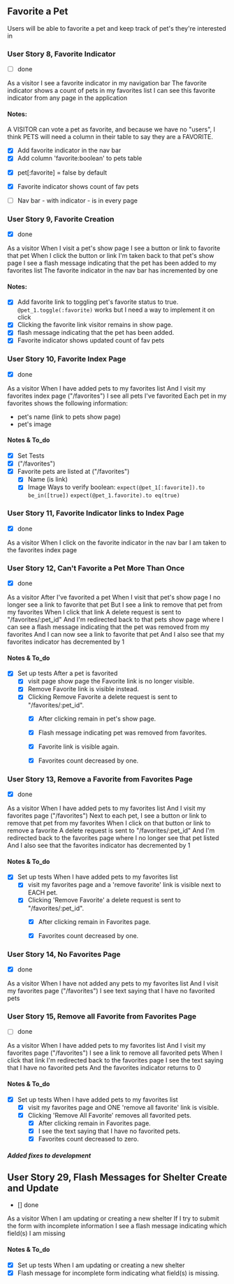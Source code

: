 ## Favorite a Pet
Users will be able to favorite a pet and keep track of pet's they're interested in


### User Story 8, Favorite Indicator
- [ ] done

As a visitor
I see a favorite indicator in my navigation bar
The favorite indicator shows a count of pets in my favorites list
I can see this favorite indicator from any page in the application

#### Notes: 

A VISITOR can vote a pet as favorite, and because we have no "users", I think PETS will need a column in their table to say they are a FAVORITE. 

  - [x] Add favorite indicator in the nav bar
  - [x] Add column 'favorite:boolean' to  pets table
  <!--rails generate migration add_favorite_to_pets favorite:boolean-->
<!--rails db:migrate-->
  - [x] pet[:favorite] = false by default
  - [x] Favorite indicator shows count of fav pets
  - [ ] Nav bar - with indicator - is in every page



### User Story 9, Favorite Creation
- [x] done

As a visitor
When I visit a pet's show page
I see a button or link to favorite that pet
When I click the button or link
I'm taken back to that pet's show page
I see a flash message indicating that the pet has been added to my favorites list
The favorite indicator in the nav bar has incremented by one

#### Notes: 
  - [x] Add favorite link to toggling pet's favorite status to true.
      `@pet_1.toggle(:favorite)` works but I need a way to implement it on click
  - [x] Clicking the favorite link visitor remains in show page.
  - [x] flash message indicating that the pet has been added.
  - [x] Favorite indicator shows updated count of fav pets

### User Story 10, Favorite Index Page
- [x] done

As a visitor
When I have added pets to my favorites list
And I visit my favorites index page ("/favorites")
I see all pets I've favorited
Each pet in my favorites shows the following information:
- pet's name (link to pets show page)
- pet's image

#### Notes & To_do

  - [x] Set Tests
  - [x] ("/favorites")
  - [x] Favorite pets are listed at ("/favorites")
    - [x] Name (is link)
    - [x] Image
Ways to verify boolean:
  `expect(@pet_1[:favorite]).to be_in([true])`
  `expect(@pet_1.favorite).to eq(true)`

### User Story 11, Favorite Indicator links to Index Page
- [x] done

As a visitor
When I click on the favorite indicator in the nav bar
I am taken to the favorites index page


### User Story 12, Can't Favorite a Pet More Than Once
- [x] done

As a visitor
After I've favorited a pet
When I visit that pet's show page
I no longer see a link to favorite that pet
But I see a link to remove that pet from my favorites
When I click that link
A delete request is sent to "/favorites/:pet_id"
And I'm redirected back to that pets show page where I can see a flash message indicating that the pet was removed from my favorites
And I can now see a link to favorite that pet
And I also see that my favorites indicator has decremented by 1

#### Notes & To_do
  - [x] Set up tests
    After a pet is favorited
    - [x] visit page show page the Favorite link is no longer visible.
    - [x] Remove Favorite link is visible instead.
    - [x] Clicking Remove Favorite a delete request is sent to "/favorites/:pet_id".
      - [x] After clicking remain in pet's show page.
      - [x] Flash message indicating pet was removed from favorites.
      - [x] Favorite link is visible again.
      - [x] Favorites count decreased by one.


### User Story 13, Remove a Favorite from Favorites Page
- [x] done

As a visitor
When I have added pets to my favorites list
And I visit my favorites page ("/favorites")
Next to each pet, I see a button or link to remove that pet from my favorites
When I click on that button or link to remove a favorite
A delete request is sent to "/favorites/:pet_id"
And I'm redirected back to the favorites page where I no longer see that pet listed
And I also see that the favorites indicator has decremented by 1

#### Notes & To_do
  - [x] Set up tests
    When I have added pets to my favorites list
    - [x] visit my favorites page and a 'remove favorite' link is visible next to EACH pet.
    - [x] Clicking 'Remove Favorite' a delete request is sent to "/favorites/:pet_id".
      - [x] After clicking remain in Favorites page.
      - [x] Favorites count decreased by one.


### User Story 14, No Favorites Page
- [x] done

As a visitor
When I have not added any pets to my favorites list
And I visit my favorites page ("/favorites")
I see text saying that I have no favorited pets


### User Story 15, Remove all Favorite from Favorites Page
- [ ] done

As a visitor
When I have added pets to my favorites list
And I visit my favorites page ("/favorites")
I see a link to remove all favorited pets
When I click that link
I'm redirected back to the favorites page
I see the text saying that I have no favorited pets
And the favorites indicator returns to 0

#### Notes & To_do
  - [x] Set up tests
    When I have added pets to my favorites list
    - [x] visit my favorites page and ONE 'remove all favorite' link is visible.
    - [x] Clicking 'Remove All Favorite' removes all favorited pets.
      - [x] After clicking remain in Favorites page.
      - [x] I see the text saying that I have no favorited pets.
      - [x] Favorites count decreased to zero.

##### Added fixes to development


## User Story 29, Flash Messages for Shelter Create and Update

- [] done

As a visitor
When I am updating or creating a new shelter
If I try to submit the form with incomplete information
I see a flash message indicating which field(s) I am missing

#### Notes & To_do
  - [x] Set up tests
    When I am updating or creating a new shelter
  - [x] Flash message for incomplete form indicating what field(s) is missing.